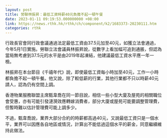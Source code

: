 ```yaml
---
layout: post
title: 勞聯林振昇：最低工資時薪40元負擔不起一頓午餐
date: 2023-01-11 09:19:53.000000000 +08:00
link: https://news.rthk.hk/rthk/ch/component/k2/1683373-20230111.htm
categories: rthk
---
```


行政長官會同行政會議通過法定最低工資由37.5元加至40元，如獲立法會通過，今年5月1日實施。勞聯立法會議員林振昇說，從數字上看加幅可追到通脹，但認為當局無考慮到37.5元的水平是由2019年起凍結，他建議最低工資水平應一年一檢。

林振昇在本台節目《千禧年代》說，即使最低工資每小時加至40元，工作一小時都負擔不起一頓午餐。他又說，除了較低薪的行業，其他行業都不只以時薪40元請人，認為仍有空間上調。

香港物業服務聯盟主席甄韋喬在同一節目說，相信一些小型大廈及屋苑的相關職位會受惠，亦有可能引發漣漪效應轉嫁消費者，部分大廈或屋苑可能要調整管理費，但暫時難以估計管理費可能上調多少。

不過，甄韋喬說，業界大部分合約的時薪都高過40元，又說最低工資只是一個水平，業界可以因應各自地區或情況，計算出不能低過這個水平的薪金，同意繼續維持此做法。

